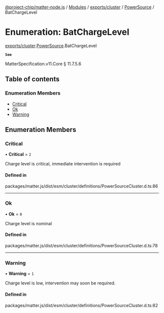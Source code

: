 [@project-chip/matter-node.js](../README.md) / [Modules](../modules.md) / [exports/cluster](../modules/exports_cluster.md) / [PowerSource](../modules/exports_cluster.PowerSource.md) / BatChargeLevel

# Enumeration: BatChargeLevel

[exports/cluster](../modules/exports_cluster.md).[PowerSource](../modules/exports_cluster.PowerSource.md).BatChargeLevel

**`See`**

MatterSpecification.v11.Core § 11.7.5.6

## Table of contents

### Enumeration Members

- [Critical](exports_cluster.PowerSource.BatChargeLevel.md#critical)
- [Ok](exports_cluster.PowerSource.BatChargeLevel.md#ok)
- [Warning](exports_cluster.PowerSource.BatChargeLevel.md#warning)

## Enumeration Members

### Critical

• **Critical** = ``2``

Charge level is critical, immediate intervention is required

#### Defined in

packages/matter.js/dist/esm/cluster/definitions/PowerSourceCluster.d.ts:86

___

### Ok

• **Ok** = ``0``

Charge level is nominal

#### Defined in

packages/matter.js/dist/esm/cluster/definitions/PowerSourceCluster.d.ts:78

___

### Warning

• **Warning** = ``1``

Charge level is low, intervention may soon be required.

#### Defined in

packages/matter.js/dist/esm/cluster/definitions/PowerSourceCluster.d.ts:82
